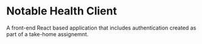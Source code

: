 # Notable Health Client

A front-end React based application that includes authentication created as part of
a take-home assignemnt.
